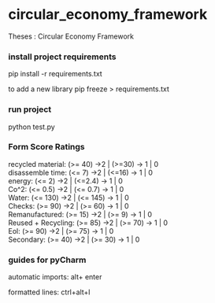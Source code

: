 # circular_economy_framework
Theses : Circular Economy Framework


### install project requirements
 pip install -r requirements.txt
 
 to add a new library
 pip freeze > requirements.txt
 
 ### run project
 python test.py
 
 ### Form Score Ratings
 recycled material: (>= 40) ->2 | (>=30) -> 1 | 0  
 disassemble time: (<= 7) ->2 | (<=16) -> 1 | 0  
 energy: (<= 2) ->2 | (<=2.4) -> 1 | 0  
 Co^2: (<= 0.5) ->2 | (<= 0.7) -> 1 | 0  
 Water: (<= 130) ->2 | (<= 145) -> 1 | 0  
 Checks: (>= 90) ->2 | (>= 60) -> 1 | 0  
 Remanufactured: (>= 15) ->2 | (>= 9) -> 1 | 0  
 Reused + Recycling: (>= 85) ->2 | (>= 70) -> 1 | 0  
 Eol: (>= 90) ->2 | (>= 75) -> 1 | 0  
 Secondary: (>= 40) ->2 | (>= 30) -> 1 | 0  
  
  
 
 
 ### guides for pyCharm
  automatic imports: 
  alt+ enter
  
  formatted lines:
  ctrl+alt+l
 
